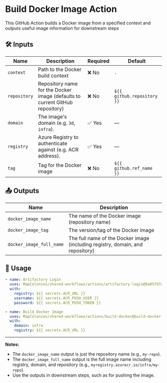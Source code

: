 # Build Docker Image Action

This GitHub Action builds a Docker image from a specified context and outputs useful image information for downstream steps

## 🛠 Inputs

| Name         | Description                                                                 | Required | Default                |
|--------------|-----------------------------------------------------------------------------|----------|------------------------|
| `context`    | Path to the Docker build context                                            | ❌ No       | `.`                    |
| `repository` | Repository name for the Docker image (defaults to current GitHub repository)| ❌ No       | `${{ github.repository }}` |
| `domain`     | The image's domain (e.g. `3d`, `infra`).                                    | ✅ Yes      | —                      |
| `registry`   | Azure Registry to authenticate against (e.g. ACR address).                  | ✅ Yes      | —                      |
| `tag`        | Tag for the Docker image                                                    | ❌ No       | `${{ github.ref_name }}`   |

## 📤 Outputs

| Name                   | Description                                      |
|------------------------|--------------------------------------------------|
| `docker_image_name`    | The name of the Docker image (repository name)   |
| `docker_image_tag`     | The version/tag of the Docker image              |
| `docker_image_full_name` | The full name of the Docker image (including registry, domain, and repository) |

## 🚀 Usage

<!-- x-release-please-start-version -->

```yaml
- name: Artifactory Login
  uses: MapColonies/shared-workflows/actions/artifactory-login@9a05fd7a01e18746d69cc210b7e6defbd1cc79fc # v2.0.0
  with:
    registry: ${{ secrets.ACR_URL }}
    username: ${{ secrets.ACR_PUSH_USER }}
    password: ${{ secrets.ACR_PUSH_TOKEN }}

- name: Build Docker Image
  uses: MapColonies/shared-workflows/actions/build-docker@build-docker-v2.0.0
  with:
    domain: infra
    registry: ${{ secrets.ACR_URL }}
```
<!-- x-release-please-end-version -->

---

**Notes:**
- The `docker_image_name` output is just the repository name (e.g., `my-repo`).
- The `docker_image_full_name` output is the full image name including registry, domain, and repository (e.g., `myregistry.azurecr.io/infra/my-repo`).
- Use the outputs in downstream steps, such as for pushing the image.
